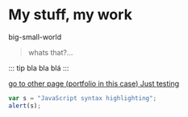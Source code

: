 # My stuff, my work

big-small-world

> whats that?...

::: tip
bla bla blá
:::

[go to other page (portfolio in this case) Just testing](./portfolio/)


```javascript
var s = "JavaScript syntax highlighting";
alert(s);
```
